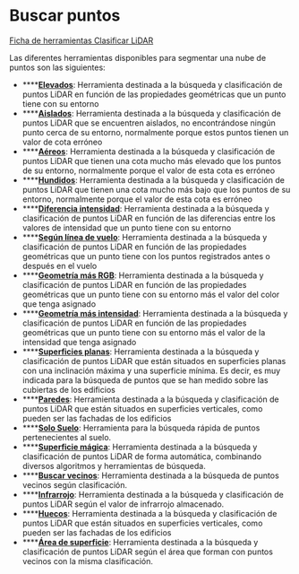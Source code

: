 # Buscar puntos

[Ficha de herramientas Clasificar LiDAR](/mdtopx/fichas-de-herramientas/ficha-de-herramientas-clasificar-lidar.md)

Las diferentes herramientas disponibles para segmentar una nube de puntos son las siguientes:

* \*\*\*\*[**Elevados**](buscar-puntos-elevados.md): Herramienta destinada a la búsqueda y clasificación de puntos LiDAR en función de las propiedades geométricas que un punto tiene con su entorno
* \*\*\*\*[**Aislados**](buscar-puntos-aislados.md): Herramienta destinada a la búsqueda y clasificación de puntos LiDAR que se encuentren aislados, no encontrándose ningún punto cerca de su entorno, normalmente porque estos puntos tienen un valor de cota erróneo
* \*\*\*\*[**Aéreos**](buscar-puntos-aereos.md): Herramienta destinada a la búsqueda y clasificación de puntos LiDAR que tienen una cota mucho más elevado que los puntos de su entorno, normalmente porque el valor de esta cota es erróneo
* \*\*\*\*[**Hundidos**](buscar-puntos-hundidos.md): Herramienta destinada a la búsqueda y clasificación de puntos LiDAR que tienen una cota mucho más bajo que los puntos de su entorno, normalmente porque el valor de esta cota es erróneo
* \*\*\*\*[**Diferencia intensidad**](buscar-puntos-por-diferencia-de-intensidad.md): Herramienta destinada a la búsqueda y clasificación de puntos LiDAR en función de las diferencias entre los valores de intensidad que un punto tiene con su entorno
* \*\*\*\*[**Según línea de vuelo**](buscar-puntos-segun-linea-de-vuelo.md): Herramienta destinada a la búsqueda y clasificación de puntos LiDAR en función de las propiedades geométricas que un punto tiene con los puntos registrados antes o después en el vuelo
* \*\*\*\*[**Geometría más RGB**](buscar-puntos-segun-geometria-mas-rgb.md): Herramienta destinada a la búsqueda y clasificación de puntos LiDAR en función de las propiedades geométricas que un punto tiene con su entorno más el valor del color que tenga asignado
* \*\*\*\*[**Geometría más intensidad**](buscar-puntos-segun-geometria-mas-intensidad.md): Herramienta destinada a la búsqueda y clasificación de puntos LiDAR en función de las propiedades geométricas que un punto tiene con su entorno más el valor de la intensidad que tenga asignado
* \*\*\*\*[**Superficies planas**](buscar-puntos-en-superficies-planas.md): Herramienta destinada a la búsqueda y clasificación de puntos LiDAR que están situados en superficies planas con una inclinación máxima y una superficie mínima. Es decir, es muy indicada para la búsqueda de puntos que se han medido sobre las cubiertas de los edificios
* \*\*\*\*[**Paredes**](buscar-puntos-en-paredes.md): Herramienta destinada a la búsqueda y clasificación de puntos LiDAR que están situados en superficies verticales, como pueden ser las fachadas de los edificios
* \*\*\*\*[**Solo Suelo**](solo-suelo.md): Herramienta para la búsqueda rápida de puntos pertenecientes al suelo.
* \*\*\*\*[**Superficie mágica**](superficie-magica/): Herramienta destinada a la búsqueda y clasificación de puntos LiDAR de forma automática, combinando diversos algoritmos y herramientas de búsqueda.
* \*\*\*\*[**Buscar vecinos**](buscar-vecinos.md): Herramienta destinada a la búsqueda de puntos vecinos según clasificación.
* \*\*\*\*[**Infrarrojo**](buscar-puntos-segun-infrarrojo.md): Herramienta destinada a la búsqueda y clasificación de puntos LiDAR según el valor de infrarrojo almacenado.
* \*\*\*\*[**Huecos**](buscar-huecos.md): Herramienta destinada a la búsqueda y clasificación de puntos LiDAR que están situados en superficies verticales, como pueden ser las fachadas de los edificios
* \*\*\*\*[**Área de superficie**](buscar-puntos-segun-area.md): Herramienta destinada a la búsqueda y clasificación de puntos LiDAR según el área que forman con puntos vecinos con la misma clasificación.

